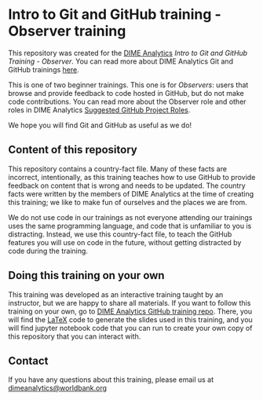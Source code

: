 # Intro to Git and GitHub training - Observer training

This repository was created for the [DIME Analytics](https://www.worldbank.org/en/research/dime/data-and-analytics) *Intro to Git and GitHub Training - Observer*. You can read more about DIME Analytics Git and GitHub trainings [here](https://github.com/worldbank/dime-github-trainings).

This is one of two beginner trainings. This one is for *Observers*: users that browse and provide feedback to code hosted in GitHub, but do not make code contributions. You can read more about the Observer role and other roles in DIME Analytics [Suggested GitHub Project Roles](https://github.com/worldbank/dime-github-trainings/blob/master/GitHub-resources/DIME-GitHub-Roles/DIME-GitHub-roles.md).

We hope you will find Git and GitHub as useful as we do!

## Content of this repository

This repository contains a country-fact file. Many of these facts are incorrect, intentionally, as this training teaches how to use GitHub to provide feedback on content that is wrong and needs to be updated. The country facts were written by the members of DIME Analytics at the time of creating this training; we like to make fun of ourselves and the places we are from.

We do not use code in our trainings as not everyone attending our trainings uses the same programming language, and code that is unfamiliar to you is distracting. Instead, we use this country-fact file, to teach the GitHub features you will use on code in the future, without getting distracted by code during the training.

## Doing this training on your own

This training was developed as an interactive training taught by an instructor, but we are happy to share all materials. If you want to follow this training on your own, go to [DIME Analytics GitHub training repo](https://github.com/worldbank/dime-github-trainings). There, you will find the [LaTeX](https://github.com/worldbank/DIME-LaTeX-Templates) code to generate the slides used in this training, and you will find jupyter notebook code that you can run to create your own copy of this repository that you can interact with.

## Contact

If you have any questions about this training, please email us at dimeanalytics@worldbank.org
